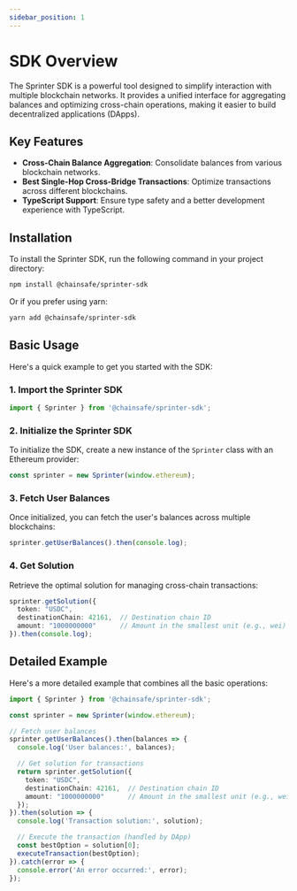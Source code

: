 ```yaml
---
sidebar_position: 1
---
```


# SDK Overview

The Sprinter SDK is a powerful tool designed to simplify interaction with multiple blockchain networks. It provides a unified interface for aggregating balances and optimizing cross-chain operations, making it easier to build decentralized applications (DApps).

## Key Features

- **Cross-Chain Balance Aggregation**: Consolidate balances from various blockchain networks.
- **Best Single-Hop Cross-Bridge Transactions**: Optimize transactions across different blockchains.
- **TypeScript Support**: Ensure type safety and a better development experience with TypeScript.

## Installation

To install the Sprinter SDK, run the following command in your project directory:

```bash
npm install @chainsafe/sprinter-sdk
```

Or if you prefer using yarn:

```bash
yarn add @chainsafe/sprinter-sdk
```

## Basic Usage

Here's a quick example to get you started with the SDK:

### 1. Import the Sprinter SDK

```typescript
import { Sprinter } from '@chainsafe/sprinter-sdk';
```

### 2. Initialize the Sprinter SDK

To initialize the SDK, create a new instance of the `Sprinter` class with an Ethereum provider:

```typescript
const sprinter = new Sprinter(window.ethereum);
```

### 3. Fetch User Balances

Once initialized, you can fetch the user's balances across multiple blockchains:

```typescript
sprinter.getUserBalances().then(console.log);
```

### 4. Get Solution

Retrieve the optimal solution for managing cross-chain transactions:

```typescript
sprinter.getSolution({
  token: "USDC",
  destinationChain: 42161,  // Destination chain ID
  amount: "1000000000"      // Amount in the smallest unit (e.g., wei)
}).then(console.log);
```

## Detailed Example

Here's a more detailed example that combines all the basic operations:

```typescript
import { Sprinter } from '@chainsafe/sprinter-sdk';

const sprinter = new Sprinter(window.ethereum);

// Fetch user balances
sprinter.getUserBalances().then(balances => {
  console.log('User balances:', balances);

  // Get solution for transactions
  return sprinter.getSolution({
    token: "USDC",
    destinationChain: 42161,  // Destination chain ID
    amount: "1000000000"      // Amount in the smallest unit (e.g., wei)
  });
}).then(solution => {
  console.log('Transaction solution:', solution);

  // Execute the transaction (handled by DApp)
  const bestOption = solution[0];
  executeTransaction(bestOption);
}).catch(error => {
  console.error('An error occurred:', error);
});
```